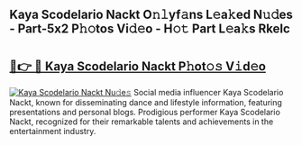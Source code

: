 ## Kaya Scodelario Nackt O𝚗𝚕yf𝚊ns L𝚎a𝚔ed N𝚞𝚍es - Part-5x2 P𝚑𝚘tos Vi𝚍𝚎o - H𝚘𝚝 Part L𝚎a𝚔s RkeIc

# <h2><a href="http://kf2vdy0.oniu.top/?m=Kaya+Scodelario+Nackt">🔗👉 🔴 Kaya Scodelario Nackt P𝚑ot𝚘𝚜 V𝚒d𝚎o</a></h2>

[![Kaya Scodelario Nackt Nu𝚍e𝚜](https://i.imgur.com/0qMVB7G.gif)](http://kf2vdy0.oniu.top/?m=Kaya+Scodelario+Nackt)
Social media influencer Kaya Scodelario Nackt, known for disseminating dance and lifestyle information, featuring presentations and personal blogs. Prodigious performer Kaya Scodelario Nackt, recognized for their remarkable talents and achievements in the entertainment industry.  

